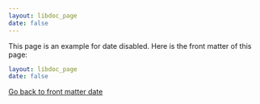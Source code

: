 ```yaml
---
layout: libdoc_page
date: false
---
```


This page is an example for date disabled. Here is the front matter of this page:

```yaml
layout: libdoc_page
date: false
```

[Go back to front matter date](/content/front-matter/date.md)